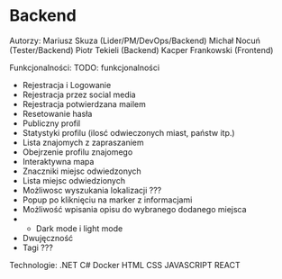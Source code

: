 # Backend

Autorzy:
Mariusz Skuza (Lider/PM/DevOps/Backend)
Michał Nocuń (Tester/Backend)
Piotr Tekieli (Backend)
Kacper Frankowski (Frontend)

Funkcjonalności:
TODO: funkcjonalności
- Rejestracja i Logowanie
- Rejestracja przez social media
- Rejestracja potwierdzana mailem
- Resetowanie hasła
- Publiczny profil
- Statystyki profilu (ilosć odwieczonych miast, państw itp.)
- Lista znajomych z zapraszaniem 
- Obejrzenie profilu znajomego
- Interaktywna mapa
- Znaczniki miejsc odwiedzonych
- Lista miejsc odwiedzionych
- Możliwosc wyszukania lokalizacji ???
- Popup po kliknięciu na marker z informacjami
- Możliwość wpisania opisu do wybranego dodanego miejsca
- - Dark mode i light mode
- Dwujęczność
- Tagi ???

Technologie:
.NET
C#
Docker
HTML
CSS
JAVASCRIPT
REACT
